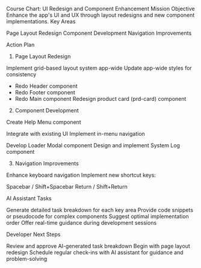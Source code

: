 Course Chart: UI Redesign and Component Enhancement
Mission Objective
Enhance the app's UI and UX through layout redesigns and new component implementations.
Key Areas

Page Layout Redesign
Component Development
Navigation Improvements

Action Plan
1. Page Layout Redesign

Implement grid-based layout system app-wide
Update app-wide styles for consistency
- Redo Header component
- Redo Footer component
- Redo Main component
Redesign product card (prd-card) component

2. Component Development

Create Help Menu component

Integrate with existing UI
Implement in-menu navigation


Develop Loader Modal component
Design and implement System Log component

3. Navigation Improvements

Enhance keyboard navigation
Implement new shortcut keys:

Spacebar / Shift+Spacebar
Return / Shift+Return



AI Assistant Tasks

Generate detailed task breakdown for each key area
Provide code snippets or pseudocode for complex components
Suggest optimal implementation order
Offer real-time guidance during development sessions

Developer Next Steps

Review and approve AI-generated task breakdown
Begin with page layout redesign
Schedule regular check-ins with AI assistant for guidance and problem-solving
